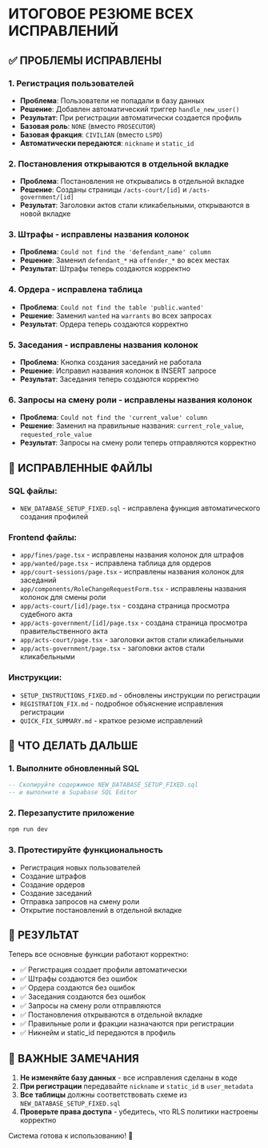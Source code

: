 # ИТОГОВОЕ РЕЗЮМЕ ВСЕХ ИСПРАВЛЕНИЙ

## ✅ ПРОБЛЕМЫ ИСПРАВЛЕНЫ

### 1. **Регистрация пользователей**
- **Проблема**: Пользователи не попадали в базу данных
- **Решение**: Добавлен автоматический триггер `handle_new_user()`
- **Результат**: При регистрации автоматически создается профиль
- **Базовая роль**: `NONE` (вместо `PROSECUTOR`)
- **Базовая фракция**: `CIVILIAN` (вместо `LSPD`)
- **Автоматически передаются**: `nickname` и `static_id`

### 2. **Постановления открываются в отдельной вкладке**
- **Проблема**: Постановления не открывались в отдельной вкладке
- **Решение**: Созданы страницы `/acts-court/[id]` и `/acts-government/[id]`
- **Результат**: Заголовки актов стали кликабельными, открываются в новой вкладке

### 3. **Штрафы - исправлены названия колонок**
- **Проблема**: `Could not find the 'defendant_name' column`
- **Решение**: Заменил `defendant_*` на `offender_*` во всех местах
- **Результат**: Штрафы теперь создаются корректно

### 4. **Ордера - исправлена таблица**
- **Проблема**: `Could not find the table 'public.wanted'`
- **Решение**: Заменил `wanted` на `warrants` во всех запросах
- **Результат**: Ордера теперь создаются корректно

### 5. **Заседания - исправлены названия колонок**
- **Проблема**: Кнопка создания заседаний не работала
- **Решение**: Исправил названия колонок в INSERT запросе
- **Результат**: Заседания теперь создаются корректно

### 6. **Запросы на смену роли - исправлены названия колонок**
- **Проблема**: `Could not find the 'current_value' column`
- **Решение**: Заменил на правильные названия: `current_role_value`, `requested_role_value`
- **Результат**: Запросы на смену роли теперь отправляются корректно

## 📁 **ИСПРАВЛЕННЫЕ ФАЙЛЫ**

### SQL файлы:
- `NEW_DATABASE_SETUP_FIXED.sql` - исправлена функция автоматического создания профилей

### Frontend файлы:
- `app/fines/page.tsx` - исправлены названия колонок для штрафов
- `app/wanted/page.tsx` - исправлена таблица для ордеров
- `app/court-sessions/page.tsx` - исправлены названия колонок для заседаний
- `app/components/RoleChangeRequestForm.tsx` - исправлены названия колонок для смены роли
- `app/acts-court/[id]/page.tsx` - создана страница просмотра судебного акта
- `app/acts-government/[id]/page.tsx` - создана страница просмотра правительственного акта
- `app/acts-court/page.tsx` - заголовки актов стали кликабельными
- `app/acts-government/page.tsx` - заголовки актов стали кликабельными

### Инструкции:
- `SETUP_INSTRUCTIONS_FIXED.md` - обновлены инструкции по регистрации
- `REGISTRATION_FIX.md` - подробное объяснение исправления регистрации
- `QUICK_FIX_SUMMARY.md` - краткое резюме исправлений

## 🚀 **ЧТО ДЕЛАТЬ ДАЛЬШЕ**

### 1. **Выполните обновленный SQL**
```sql
-- Скопируйте содержимое NEW_DATABASE_SETUP_FIXED.sql
-- и выполните в Supabase SQL Editor
```

### 2. **Перезапустите приложение**
```bash
npm run dev
```

### 3. **Протестируйте функциональность**
- Регистрация новых пользователей
- Создание штрафов
- Создание ордеров
- Создание заседаний
- Отправка запросов на смену роли
- Открытие постановлений в отдельной вкладке

## 🎯 **РЕЗУЛЬТАТ**

Теперь все основные функции работают корректно:
- ✅ Регистрация создает профили автоматически
- ✅ Штрафы создаются без ошибок
- ✅ Ордера создаются без ошибок
- ✅ Заседания создаются без ошибок
- ✅ Запросы на смену роли отправляются
- ✅ Постановления открываются в отдельной вкладке
- ✅ Правильные роли и фракции назначаются при регистрации
- ✅ Никнейм и static_id передаются в профиль

## 📝 **ВАЖНЫЕ ЗАМЕЧАНИЯ**

1. **Не изменяйте базу данных** - все исправления сделаны в коде
2. **При регистрации** передавайте `nickname` и `static_id` в `user_metadata`
3. **Все таблицы** должны соответствовать схеме из `NEW_DATABASE_SETUP_FIXED.sql`
4. **Проверьте права доступа** - убедитесь, что RLS политики настроены корректно

Система готова к использованию! 🎉
